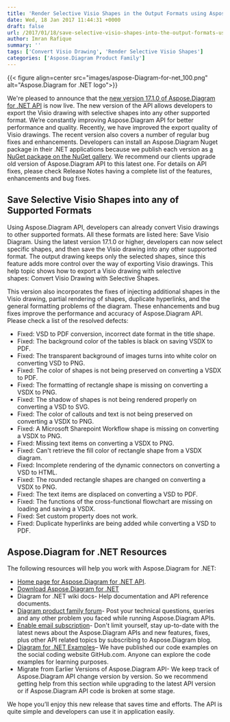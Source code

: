 ```yaml
---
title: 'Render Selective Visio Shapes in the Output Formats using Aspose.Diagram for .NET 17.1.0'
date: Wed, 18 Jan 2017 11:44:31 +0000
draft: false
url: /2017/01/18/save-selective-visio-shapes-into-the-output-formats-using-aspose.diagram-.net-17.1.0/
author: Imran Rafique
summary: ''
tags: ['Convert Visio Drawing', 'Render Selective Visio Shapes']
categories: ['Aspose.Diagram Product Family']
---
```




{{< figure align=center src="images/aspose-Diagram-for-net_100.png" alt="Aspose.Diagram for .NET logo">}}


We're pleased to announce that the [new version 17.1.0 of Aspose.Diagram for .NET API][1] is now live. The new version of the API allows developers to export the Visio drawing with selective shapes into any other supported format. We’re constantly improving Aspose.Diagram API for better performance and quality. Recently, we have improved the export quality of Visio drawings. The recent version also covers a number of regular bug fixes and enhancements. Developers can install an Aspose.Diagram Nuget package in their .NET applications because we publish each version as [a NuGet package on the NuGet gallery][2]. We recommend our clients upgrade old version of Aspose.Diagram API to this latest one. For details on API fixes, please check Release Notes having a complete list of the features, enhancements and bug fixes.

## Save Selective Visio Shapes into any of Supported Formats

Using Aspose.Diagram API, developers can already convert Visio drawings to other supported formats. All these formats are listed here: Save Visio Diagram. Using the latest version 17.1.0 or higher, developers can now select specific shapes, and then save the Visio drawing into any other supported format. The output drawing keeps only the selected shapes, since this feature adds more control over the way of exporting Visio drawings. This help topic shows how to export a Visio drawing with selective shapes: Convert Visio Drawing with Selective Shapes.

This version also incorporates the fixes of injecting additional shapes in the Visio drawing, partial rendering of shapes, duplicate hyperlinks, and the general formatting problems of the diagram. These enhancements and bug fixes improve the performance and accuracy of Aspose.Diagram API. Please check a list of the resolved defects:

*   Fixed: VSD to PDF conversion, incorrect date format in the title shape.
*   Fixed: The background color of the tables is black on saving VSDX to PDF.
*   Fixed: The transparent background of images turns into white color on converting VSD to PNG.
*   Fixed: The color of shapes is not being preserved on converting a VSDX to PDF.
*   Fixed: The formatting of rectangle shape is missing on converting a VSDX to PNG.
*   Fixed: The shadow of shapes is not being rendered properly on converting a VSD to SVG.
*   Fixed: The color of callouts and text is not being preserved on converting a VSDX to PNG.
*   Fixed: A Microsoft Sharepoint Workflow shape is missing on converting a VSDX to PNG.
*   Fixed: Missing text items on converting a VSDX to PNG.
*   Fixed: Can't retrieve the fill color of rectangle shape from a VSDX diagram.
*   Fixed: Incomplete rendering of the dynamic connectors on converting a VSD to HTML.
*   Fixed: The rounded rectangle shapes are changed on converting a VSDX to PNG.
*   Fixed: The text items are displaced on converting a VSD to PDF.
*   Fixed: The functions of the cross-functional flowchart are missing on loading and saving a VSDX.
*   Fixed: Set custom property does not work.
*   Fixed: Duplicate hyperlinks are being added while converting a VSD to PDF.

## Aspose.Diagram for .NET Resources

The following resources will help you work with Aspose.Diagram for .NET:

*   [Home page for Aspose.Diagram for .NET API][3].
*   [Download Aspose.Diagram for .NET][4]
*   Diagram for .NET wiki docs- Help documentation and API reference documents.
*   [Diagram product family forum][5]\- Post your technical questions, queries and any other problem you faced while running Aspose.Diagram APIs.
*   [Enable email subscription][6]\- Don't limit yourself, stay up-to-date with the latest news about the Aspose.Diagram APIs and new features, fixes, plus other API related topics by subscribing to Aspose.Diagram blog.
*   [Diagram for .NET Examples][7]– We have published our code examples on the social coding website GitHub.com. Anyone can explore the code examples for learning purposes.
*   Migrate from Earlier Versions of Aspose.Diagram API- We keep track of Aspose.Diagram API change version by version. So we recommend getting help from this section while upgrading to the latest API version or if Aspose.Diagram API code is broken at some stage.

We hope you’ll enjoy this new release that saves time and efforts. The API is quite simple and developers can use it in application easily.




[1]: http://downloads.aspose.com/diagram/net/new-releases/aspose.diagram-for-.net-17.1.0/
[2]: https://www.nuget.org/packages/Aspose.Diagram
[3]: http://www.aspose.com/products/diagram/net
[4]: http://downloads.aspose.com/diagram/net
[5]: http://www.aspose.com/community/forums/aspose.diagram-product-family/489/showforum.aspx
[6]: https://blog.aspose.com/category/aspose-products/aspose-diagram-product-family/
[7]: https://github.com/asposediagram/Aspose_diagram_NET




